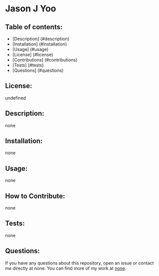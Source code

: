 # Jason J Yoo

  ## Table of contents:

  * [Description] (#description)
  * [Installation] (#installation)
  * [Usage] (#usage)
  * [License] (#license)
  * [Contributions] (#contributions)
  * [Tests] (#tests)
  * [Questions] (#questions)

  ## License:
  undefined

  ## Description:
  none
  
  ## Installation:
  none

  ## Usage:
  none

  ## How to Contribute:
  none

  ## Tests: 
  none
  
  ## Questions:
  If you have any questions about this repository, open an issue or contact me directly at none. You can find more of my work at [none](https://github.com/none).

